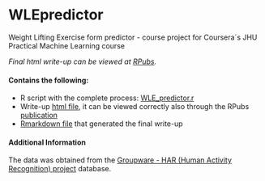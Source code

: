 # WLEpredictor
Weight Lifting Exercise form predictor - course project for Coursera´s JHU Practical Machine Learning course

*Final html write-up can be viewed at [RPubs][1].*  


#### Contains the following:  

* R script with the complete process: [WLE_predictor.r][2]  
* Write-up [html file][3], it can be viewed correctly also through the RPubs [publication][1]  
* [Rmarkdown file][4] that generated the final write-up


#### Additional Information

The data was obtained from the [Groupware - HAR (Human Activity Recognition) project][5] database.  


[1]: http://rpubs.com/WillahScott/WLEpredictor
[2]: https://github.com/WillahScott/WLEpredictor/blob/master/WLE_predictor.R
[3]: https://github.com/WillahScott/WLEpredictor/blob/master/WLE_Predictor.html
[4]: https://github.com/WillahScott/WLEpredictor/blob/master/WLE%20Predictor.Rmd
[5]: http://groupware.les.inf.puc-rio.br/har
